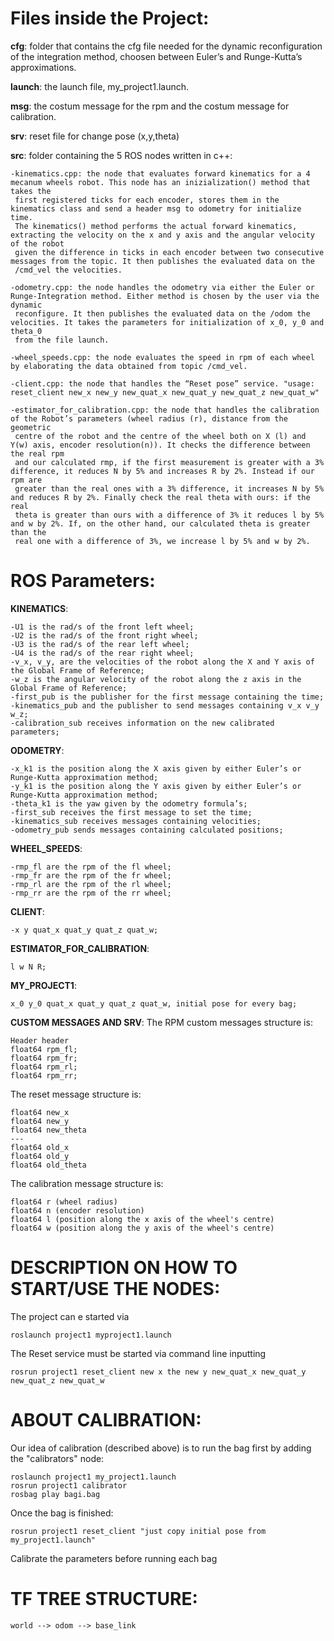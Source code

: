# Files inside the Project:

**cfg**: folder that contains the cfg file needed for the dynamic reconfiguration of the integration method, choosen between Euler’s and Runge-Kutta’s 
approximations.
  
**launch**: the launch file, my_project1.launch.
	
**msg**: the costum message for the rpm and the costum message for calibration.

**srv**: reset file for change pose (x,y,theta)
	
**src**: folder containing the 5 ROS nodes written in c++:

 	-kinematics.cpp: the node that evaluates forward kinematics for a 4 mecanum wheels robot. This node has an inizialization() method that takes the
 	 first registered ticks for each encoder, stores them in the kinematics class and send a header msg to odometry for initialize time. 
 	 The kinematics() method performs the actual forward kinematics, extracting the velocity on the x and y axis and the angular velocity of the robot
	 given the difference in ticks in each encoder between two consecutive messages from the topic. It then publishes the evaluated data on the
	 /cmd_vel the velocities. 
    
	-odometry.cpp: the node handles the odometry via either the Euler or Runge-Integration method. Either method is chosen by the user via the dynamic 
 	 reconfigure. It then publishes the evaluated data on the /odom the velocities. It takes the parameters for initialization of x_0, y_0 and theta_0
	 from the file launch.
    	
	-wheel_speeds.cpp: the node evaluates the speed in rpm of each wheel by elaborating the data obtained from topic /cmd_vel.
    
 	-client.cpp: the node that handles the “Reset pose” service. "usage: reset_client new_x new_y new_quat_x new_quat_y new_quat_z new_quat_w"
    
	-estimator_for_calibration.cpp: the node that handles the calibration of the Robot’s parameters (wheel radius (r), distance from the geometric
	 centre of the robot and the centre of the wheel both on X (l) and Y(w) axis, encoder resolution(n)). It checks the difference between the real rpm
	 and our calculated rmp, if the first measurement is greater with a 3% difference, it reduces N by 5% and increases R by 2%. Instead if our rpm are 
	 greater than the real ones with a 3% difference, it increases N by 5% and reduces R by 2%. Finally check the real theta with ours: if the real
	 theta is greater than ours with a difference of 3% it reduces l by 5% and w by 2%. If, on the other hand, our calculated theta is greater than the
	 real one with a difference of 3%, we increase l by 5% and w by 2%.

# ROS Parameters:

**KINEMATICS**:

	-U1 is the rad/s of the front left wheel;
	-U2 is the rad/s of the front right wheel;
	-U3 is the rad/s of the rear left wheel;
	-U4 is the rad/s of the rear right wheel;
	-v_x, v_y, are the velocities of the robot along the X and Y axis of the Global Frame of Reference;
	-w_z is the angular velocity of the robot along the z axis in the Global Frame of Reference;
	-first_pub is the publisher for the first message containing the time;
	-kinematics_pub and the publisher to send messages containing v_x v_y w_z;
	-calibration_sub receives information on the new calibrated parameters;
	
**ODOMETRY**:

	-x_k1 is the position along the X axis given by either Euler’s or Runge-Kutta approximation method;
	-y_k1 is the position along the Y axis given by either Euler’s or Runge-Kutta approximation method;
	-theta_k1 is the yaw given by the odometry formula’s;
	-first_sub receives the first message to set the time;
	-kinematics_sub receives messages containing velocities;
	-odometry_pub sends messages containing calculated positions;
	
**WHEEL_SPEEDS**:

	-rmp_fl are the rpm of the fl wheel;
	-rmp_fr are the rpm of the fr wheel;
	-rmp_rl are the rpm of the rl wheel;
	-rmp_rr are the rpm of the rr wheel;
	
**CLIENT**:

	-x y quat_x quat_y quat_z quat_w;
	
**ESTIMATOR_FOR_CALIBRATION**:

	l w N R;
	
**MY_PROJECT1**:

	x_0 y_0 quat_x quat_y quat_z quat_w, initial pose for every bag;

**CUSTOM MESSAGES AND SRV**:
The RPM custom messages structure is:

	Header header
	float64 rpm_fl;
	float64 rpm_fr;
	float64 rpm_rl;
	float64 rpm_rr;
	
The reset message structure is:

	float64 new_x
	float64 new_y
	float64 new_theta
	---
	float64 old_x
	float64 old_y
	float64 old_theta
	
The calibration message structure is:

	float64 r (wheel radius)
	float64 n (encoder resolution)
	float64 l (position along the x axis of the wheel's centre)
	float64 w (position along the y axis of the wheel's centre)
	
# DESCRIPTION ON HOW TO START/USE THE NODES:
The project can e started via

	roslaunch project1 myproject1.launch
	
The Reset service must be started via command line inputting 

	rosrun project1 reset_client new x the new y new_quat_x new_quat_y new_quat_z new_quat_w

# ABOUT CALIBRATION:
Our idea of ​​calibration (described above) is to run the bag first by adding the "calibrators" node:

	roslaunch project1 my_project1.launch
	rosrun project1 calibrator
	rosbag play bagi.bag
	
Once the bag is finished:

	rosrun project1 reset_client "just copy initial pose from my_project1.launch"
	
Calibrate the parameters before running each bag

# TF TREE STRUCTURE:
	world --> odom --> base_link
